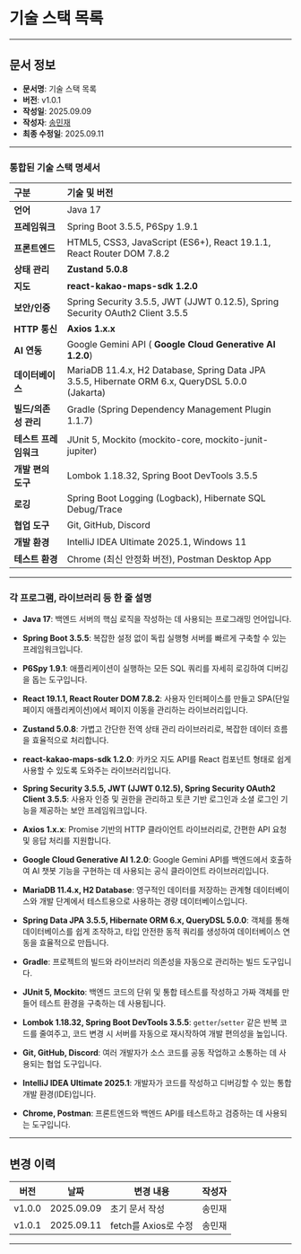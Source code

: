 # 기술 스택 목록

---

## 문서 정보
- **문서명**: 기술 스택 목록
- **버전**: v1.0.1
- **작성일**: 2025.09.09
- **작성자**: [송민재](https://github.com/songkey06)
- **최종 수정일**: 2025.09.11

---

### 통합된 기술 스택 명세서

| 구분            | 기술 및 버전                                                                                         |
|:--------------|:------------------------------------------------------------------------------------------------|
| **언어**        | Java 17                                                                                         |
| **프레임워크**     | Spring Boot 3.5.5, P6Spy 1.9.1                                                                  |
| **프론트엔드**     | HTML5, CSS3, JavaScript (ES6+), React 19.1.1, React Router DOM 7.8.2                            |
| **상태 관리**     | **Zustand 5.0.8**                                                                               |
| **지도**        | **react-kakao-maps-sdk 1.2.0**                                                                  |
| **보안/인증**     | Spring Security 3.5.5, JWT (JJWT 0.12.5), Spring Security OAuth2 Client 3.5.5                   |
| **HTTP 통신**   | **Axios 1.x.x**                                                                                 |
| **AI 연동**     | Google Gemini API ( **Google Cloud Generative AI 1.2.0**)                                       |
| **데이터베이스**    | MariaDB 11.4.x, H2 Database, Spring Data JPA 3.5.5, Hibernate ORM 6.x, QueryDSL 5.0.0 (Jakarta) |
| **빌드/의존성 관리** | Gradle (Spring Dependency Management Plugin 1.1.7)                                              |
| **테스트 프레임워크** | JUnit 5, Mockito (mockito-core, mockito-junit-jupiter)                                          |
| **개발 편의 도구**  | Lombok 1.18.32, Spring Boot DevTools 3.5.5                                                      |
| **로깅**        | Spring Boot Logging (Logback), Hibernate SQL Debug/Trace                                        |
| **협업 도구**     | Git, GitHub, Discord                                                                            |
| **개발 환경**     | IntelliJ IDEA Ultimate 2025.1, Windows 11                                                       |
| **테스트 환경**    | Chrome (최신 안정화 버전), Postman Desktop App                                                         |

---

### 각 프로그램, 라이브러리 등 한 줄 설명

* **Java 17**: 백엔드 서버의 핵심 로직을 작성하는 데 사용되는 프로그래밍 언어입니다.


* **Spring Boot 3.5.5**: 복잡한 설정 없이 독립 실행형 서버를 빠르게 구축할 수 있는 프레임워크입니다.


* **P6Spy 1.9.1**: 애플리케이션이 실행하는 모든 SQL 쿼리를 자세히 로깅하여 디버깅을 돕는 도구입니다.


* **React 19.1.1, React Router DOM 7.8.2**: 사용자 인터페이스를 만들고 SPA(단일 페이지 애플리케이션)에서 페이지 이동을 관리하는 라이브러리입니다.


* **Zustand 5.0.8**: 가볍고 간단한 전역 상태 관리 라이브러리로, 복잡한 데이터 흐름을 효율적으로 처리합니다.


* **react-kakao-maps-sdk 1.2.0**: 카카오 지도 API를 React 컴포넌트 형태로 쉽게 사용할 수 있도록 도와주는 라이브러리입니다.


* **Spring Security 3.5.5, JWT (JJWT 0.12.5), Spring Security OAuth2 Client 3.5.5**: 사용자 인증 및 권한을 관리하고 토큰 기반 로그인과 소셜 로그인 기능을 제공하는 보안 프레임워크입니다.


* **Axios 1.x.x**: Promise 기반의 HTTP 클라이언트 라이브러리로, 간편한 API 요청 및 응답 처리를 지원합니다.


* **Google Cloud Generative AI 1.2.0**: Google Gemini API를 백엔드에서 호출하여 AI 챗봇 기능을 구현하는 데 사용되는 공식 클라이언트 라이브러리입니다.


* **MariaDB 11.4.x, H2 Database**: 영구적인 데이터를 저장하는 관계형 데이터베이스와 개발 단계에서 테스트용으로 사용하는 경량 데이터베이스입니다.


* **Spring Data JPA 3.5.5, Hibernate ORM 6.x, QueryDSL 5.0.0**: 객체를 통해 데이터베이스를 쉽게 조작하고, 타입 안전한 동적 쿼리를 생성하여 데이터베이스 연동을 효율적으로 만듭니다.


* **Gradle**: 프로젝트의 빌드와 라이브러리 의존성을 자동으로 관리하는 빌드 도구입니다.


* **JUnit 5, Mockito**: 백엔드 코드의 단위 및 통합 테스트를 작성하고 가짜 객체를 만들어 테스트 환경을 구축하는 데 사용됩니다.


* **Lombok 1.18.32, Spring Boot DevTools 3.5.5**: `getter`/`setter` 같은 반복 코드를 줄여주고, 코드 변경 시 서버를 자동으로 재시작하여 개발 편의성을 높입니다.


* **Git, GitHub, Discord**: 여러 개발자가 소스 코드를 공동 작업하고 소통하는 데 사용되는 협업 도구입니다.


* **IntelliJ IDEA Ultimate 2025.1**: 개발자가 코드를 작성하고 디버깅할 수 있는 통합 개발 환경(IDE)입니다.


* **Chrome, Postman**: 프론트엔드와 백엔드 API를 테스트하고 검증하는 데 사용되는 도구입니다.



---

## 변경 이력

| 버전     | 날짜         | 변경 내용 | 작성자 |
|--------|------------|--|-----|
| v1.0.0 | 2025.09.09 | 초기 문서 작성 | 송민재 |
| v1.0.1 | 2025.09.11 | fetch를 Axios로 수정 | 송민재 |


---

